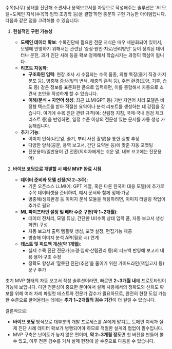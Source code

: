 수목(나무) 상태를 진단해 소견서나 용역보고서를 자동으로 작성해주는 솔루션은 ‘AI 모델+도메인 지식(수목학·임학·조경학 등)을 결합’하면 충분히 구현 가능한 아이템입니다. 다음과 같은 점을 고려해볼 수 있습니다:

1) **현실적인 구현 가능성**  
   - **도메인 데이터 확보**: 수목진단에 필요한 전문 지식은 매우 세분화되어 있어서, 모델에 반영하기 위해서는 관련된 ‘증상·원인·치료/관리방안’ 등이 정리된 데이터나 문헌, 과거 진단 사례 등을 확보·정제해서 학습시키는 과정이 핵심이 됩니다.  
   - **리포트 자동화**:  
     - **구조화된 입력**: 현장 조사 시 수집되는 수목 품종, 외형 특징(줄기 직경·가지 분포 등), 병충해 증상(잎의 변색, 해충의 흔적 등), 주변 환경(토양, 기후, 습도 등) 같은 정보를 표준화한 폼으로 입력하면, 이를 종합해서 자동으로 소견서 초안을 작성하게 할 수 있습니다.  
     - **이해/분석 + 자연어 생성**: 최근 LLM(GPT 등) 기반 자연어 처리 모델은 비정형 텍스트를 받아 적절한 요약이나 분석 리포트를 생성하는 데 강점을 갖습니다. 여기에 수목 진단 관련 규격(예: 산림청 지침, 국제·국내 점검 체크리스트 등)을 반영하면, 일정 수준 이상의 전문성 있는 문서를 자동 생성 가능해집니다.  
   - **추가 기능**:  
     - 이미지 인식(나뭇잎, 줄기, 뿌리 사진 촬영)을 통한 질병 추정  
     - 다양한 양식(공문, 용역 보고서, 간단 요약본 등)에 맞춘 자동 포맷팅  
     - 전문용어/일반용어 간 전환(의뢰자에게는 쉬운 말, 내부 보고에는 전문용어)  

2) **바이브 코딩으로 개발할 시 예상 MVP 완료 시점**  
   - **데이터 준비와 모델 선정(약 2~3주)**:  
     - 기존 오픈소스 LLM(예: GPT 계열, 혹은 다른 한국어 대응 모델)에 추가로 수목 데이터셋을 준비하여, 예시 문서와 함께 정제·가공  
     - 병충해/생육환경 등 이미지 분석 모듈을 적용하려면, 이미지 라벨링 작업이 추가로 필요  
   - **ML 파이프라인 설정 및 베타 수준 구현(약 1~2개월)**:  
     - 데이터 전처리, 모델 튜닝, 간단한 UI(수목 상태 입력 폼, 자동 보고서 생성 화면) 구성  
     - 자동 보고서 출력 템플릿 생성, 포맷 설정, 편집기능 제공  
     - 병충해 이미지 분석 API(필요 시) 연계  
   - **테스트 및 피드백 개선(약 1개월)**:  
     - 실제 수목 진단 전문가(조경·임학·산림관리 등)의 피드백 반영해 보고서 내용·용어·구조 수정  
     - 정확도 향상과 ‘잘못된 진단/추천’을 줄이기 위한 가이드라인(책임고지 등) 문구 추가  

초기 MVP 형태의 자동 보고서 작성 솔루션이라면, 빠르면 **2~3개월 내**에 프로토타입이 가능해 보입니다. 다만 전문성이 중요한 분야여서 실제 사용에서의 정확도와 신뢰도 확보를 위해 여러 차례 파일럿 테스트와 전문가 감수가 필요하므로, 완전히 현장 도입 가능한 수준으로 끌어올리는 데에는 **추가 1~2개월의 검수 기간**이 더 걸릴 수 있습니다.

결론적으로:
- **바이브 코딩** 방식으로 대부분의 개발 프로세스를 AI에게 맡겨도, 도메인 지식과 실제 진단 사례 데이터 확보가 병행되어야 하므로 적절한 설계와 협업이 필수입니다.  
- MVP 구축은 난이도가 높지 않은 편이며, **약 2~3개월 정도**면 첫 버전을 만들어 볼 수 있고, 이후 전문 감수를 거쳐 실제 현장에 쓸 수준으로 다듬을 수 있습니다.